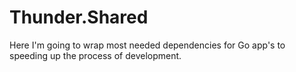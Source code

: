 # Thunder.Shared
Here I'm going to wrap most needed dependencies for Go app's to speeding up the process of development.
